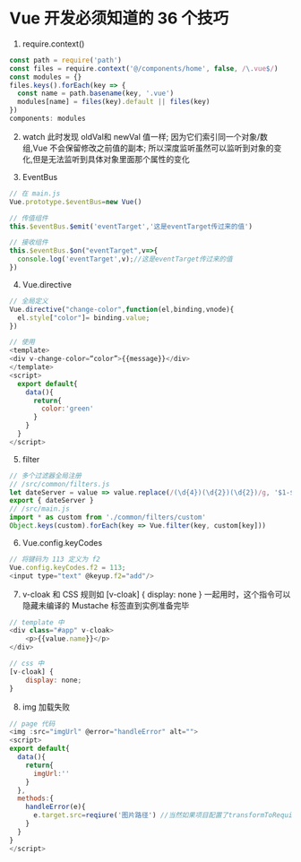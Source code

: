 # Vue 开发必须知道的 36 个技巧

1. require.context()
```js
const path = require('path')
const files = require.context('@/components/home', false, /\.vue$/)
const modules = {}
files.keys().forEach(key => {
  const name = path.basename(key, '.vue')
  modules[name] = files(key).default || files(key)
})
components: modules
```

2. watch 
此时发现 oldVal和 newVal 值一样; 因为它们索引同一个对象/数组,Vue 不会保留修改之前值的副本; 所以深度监听虽然可以监听到对象的变化,但是无法监听到具体对象里面那个属性的变化

3. EventBus
```js
// 在 main.js
Vue.prototype.$eventBus=new Vue()

// 传值组件
this.$eventBus.$emit('eventTarget','这是eventTarget传过来的值')

// 接收组件
this.$eventBus.$on("eventTarget",v=>{
  console.log('eventTarget',v);//这是eventTarget传过来的值
})
```

4. Vue.directive
```js
// 全局定义
Vue.directive("change-color",function(el,binding,vnode){
  el.style["color"]= binding.value;
})

// 使用
<template>
<div v-change-color=“color”>{{message}}</div>
</template>
<script>
  export default{
    data(){
      return{
        color:'green'
      }
    }
  }
</script>
```

5. filter
```js
// 多个过滤器全局注册
// /src/common/filters.js
let dateServer = value => value.replace(/(\d{4})(\d{2})(\d{2})/g, '$1-$2-$3') 
export { dateServer }
// /src/main.js
import * as custom from './common/filters/custom'
Object.keys(custom).forEach(key => Vue.filter(key, custom[key]))
```

6. Vue.config.keyCodes
```js
// 将键码为 113 定义为 f2
Vue.config.keyCodes.f2 = 113;
<input type="text" @keyup.f2="add"/>
```

7. v-cloak
和 CSS 规则如 [v-cloak] { display: none } 一起用时，这个指令可以隐藏未编译的 Mustache 标签直到实例准备完毕
```js
// template 中
<div class="#app" v-cloak>
    <p>{{value.name}}</p>
</div>

// css 中
[v-cloak] {
    display: none;
}
```

8. img 加载失败
```js
// page 代码
<img :src="imgUrl" @error="handleError" alt="">
<script>
export default{
  data(){
    return{
      imgUrl:''
    }
  },
  methods:{
    handleError(e){
      e.target.src=reqiure('图片路径') //当然如果项目配置了transformToRequire,参考上面 27.2
    }
  }
}
</script>
```